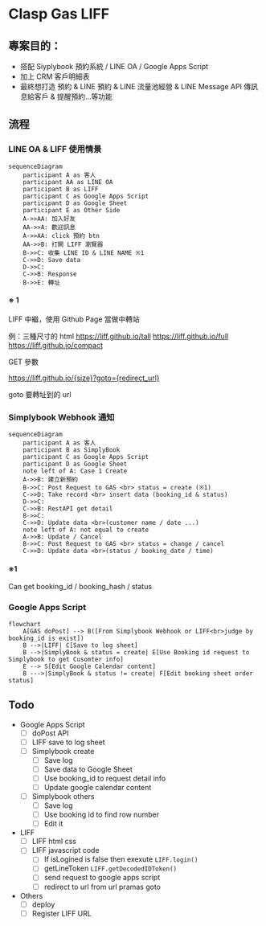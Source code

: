 # Clasp Gas LIFF

## 專案目的：

* 搭配 Siyplybook 預約系統 / LINE OA / Google Apps Script
* 加上 CRM 客戶明細表
* 最終想打造 預約 & LINE 預約 & LINE 流量池經營 & LINE Message API 傳訊息給客戶 & 提醒預約…等功能

## 流程

### LINE OA & LIFF 使用情景

```mermaid
sequenceDiagram
    participant A as 客人
    participant AA as LINE OA
    participant B as LIFF
    participant C as Google Apps Script
    participant D as Google Sheet
    participant E as Other Side
    A->>AA: 加入好友
    AA->>A: 歡迎訊息
    A->>AA: click 預約 btn
    AA->>B: 打開 LIFF 瀏覽器
    B->>C: 收集 LINE ID & LINE NAME ※1
    C->>D: Save data
    D->>C: 
    C->>B: Response
    B->>E: 轉址
```

#### ※ 1
LIFF 中繼，使用 Github Page 當做中轉站

例：三種尺寸的 html
https://liff.github.io/tall
https://liff.github.io/full
https://liff.github.io/compact

GET 參數

https://liff.github.io/{size}?goto={redirect_url}

goto 要轉址到的 url

### Simplybook Webhook 通知

```mermaid
sequenceDiagram
    participant A as 客人
    participant B as SimplyBook
    participant C as Google Apps Script
    participant D as Google Sheet
    note left of A: Case 1 Create
    A->>B: 建立新預約
    B->>C: Post Request to GAS <br> status = create (※1)
    C->>D: Take record <br> insert data (booking_id & status)
    D->>C: 
    C->>B: RestAPI get detail
    B->>C: 
    C->>D: Update data <br>(customer name / date ...)
    note left of A: not equal to create
    A->>B: Update / Cancel
    B->>C: Post Request to GAS <br> status = change / cancel
    C->>D: Update data <br>(status / booking_date / time)
```

#### ※1

Can get booking_id / booking_hash / status

### Google Apps Script

```mermaid
flowchart
    A[GAS doPost] --> B([From Simplybook Webhook or LIFF<br>judge by booking_id is exist])
    B -->|LIFF| C[Save to log sheet]
    B -->|SimplyBook & status = create| E[Use Booking id request to Simplybook to get Cusomter info]
    E --> S[Edit Google Calendar content]
    B --->|SimplyBook & status != create| F[Edit booking sheet order status]
```

## Todo

- Google Apps Script
  - [ ] doPost API
  - [ ] LIFF save to log sheet
  - [ ] Simplybook create
    - [ ] Save log
    - [ ] Save data to Google Sheet
    - [ ] Use booking_id to request detail info
    - [ ] Update google calendar content
  - [ ] Simplybook others
    - [ ] Save log
    - [ ] Use booking id to find row number
    - [ ] Edit it
- LIFF
  - [ ] LIFF html css
  - [ ] LIFF javascript code
    - [ ] If isLogined is false then exexute `LIFF.login()`
    - [ ] getLineToken `LIFF.getDecodedIDToken()`
    - [ ] send request to google apps script
    - [ ] redirect to url from url pramas goto
- Others
  - [ ] deploy
  - [ ] Register LIFF URL
